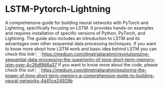 # LSTM-Pytorch-Lightning
A comprehensive guide for building neural networks with PyTorch and Lightning, specifically focusing on LSTM. It provides hands-on examples and requires installation of specific versions of Python, PyTorch, and Lightning. The guide also includes an introduction to LSTM and its advantages over other sequential data processing techniques.
If you want to know more aboyt how LSTM work and basic idea behind LSTM you can check this link👇🏻
https://medium.com/@netrialiarahmi/revolutionizing-sequential-data-processing-the-superiority-of-long-short-term-memory-lstm-over-4c26df866a37
If you want to know more about the code, please check this out👇🏻
https://medium.com/@netrialiarahmi/exploring-the-power-of-long-short-term-memory-a-comprehensive-guide-to-building-neural-networks-4d45ce24929b
